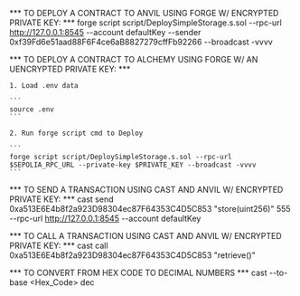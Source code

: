 *** TO DEPLOY A CONTRACT TO ANVIL USING FORGE W/ ENCRYPTED PRIVATE KEY: ***
    forge script script/DeploySimpleStorage.s.sol --rpc-url http://127.0.0.1:8545 --account defaultKey --sender 0xf39Fd6e51aad88F6F4ce6aB8827279cffFb92266 --broadcast -vvvv

*** TO DEPLOY A CONTRACT TO ALCHEMY USING FORGE W/ AN UENCRYPTED PRIVATE KEY: ***
    
    1. Load .env data
   
    ```
    source .env
    ```
    
    2. Run forge script cmd to Deploy
   
    ```
    forge script script/DeploySimpleStorage.s.sol --rpc-url $SEPOLIA_RPC_URL --private-key $PRIVATE_KEY --broadcast -vvvv
    ```

*** TO SEND A TRANSACTION USING CAST AND ANVIL W/ ENCRYPTED PRIVATE KEY: ***
    cast send 0xa513E6E4b8f2a923D98304ec87F64353C4D5C853 "store(uint256)" 555 --rpc-url http://127.0.0.1:8545 --account defaultKey

*** TO CALL A TRANSACTION USING CAST AND ANVIL W/ ENCRYPTED PRIVATE KEY: ***
    cast call 0xa513E6E4b8f2a923D98304ec87F64353C4D5C853 "retrieve()"

*** TO CONVERT FROM HEX CODE TO DECIMAL NUMBERS ***
    cast --to-base <Hex_Code> dec
